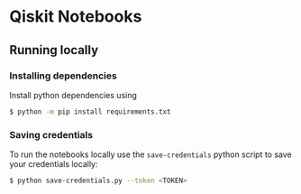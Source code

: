 # Qiskit Notebooks

## Running locally

### Installing dependencies

Install python dependencies using

```bash
$ python -m pip install requirements.txt
```

### Saving credentials

To run the notebooks locally use the `save-credentials` python script to save your credentials locally:

```bash
$ python save-credentials.py --token <TOKEN> 
```

